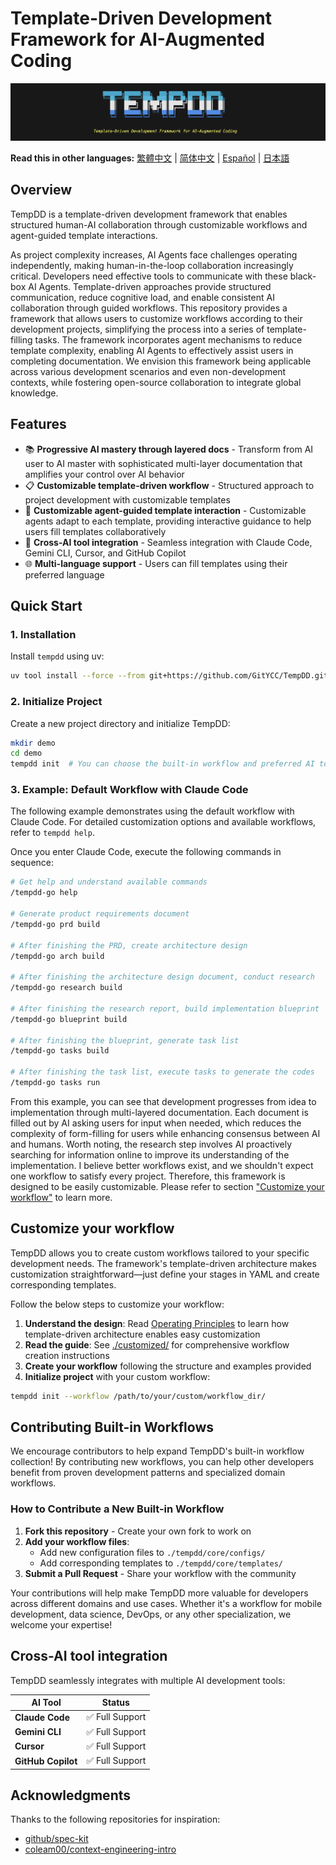 # Template-Driven Development Framework for AI-Augmented Coding

![banner](misc/banner.png)

**Read this in other languages:** [繁體中文](docs/readmes/README-zh-TW.md) | [简体中文](docs/readmes/README-zh-CN.md) | [Español](docs/readmes/README-es.md) | [日本語](docs/readmes/README-ja.md)

## Overview

TempDD is a template-driven development framework that enables structured human-AI collaboration through customizable workflows and agent-guided template interactions. 

As project complexity increases, AI Agents face challenges operating independently, making human-in-the-loop collaboration increasingly critical. Developers need effective tools to communicate with these black-box AI Agents. Template-driven approaches provide structured communication, reduce cognitive load, and enable consistent AI collaboration through guided workflows. This repository provides a framework that allows users to customize workflows according to their development projects, simplifying the process into a series of template-filling tasks. The framework incorporates agent mechanisms to reduce template complexity, enabling AI Agents to effectively assist users in completing documentation. We envision this framework being applicable across various development scenarios and even non-development contexts, while fostering open-source collaboration to integrate global knowledge.

## Features

- 📚 **Progressive AI mastery through layered docs** - Transform from AI user to AI master with sophisticated multi-layer  documentation that amplifies your control over AI behavior
- 📋 **Customizable template-driven workflow** - Structured approach to project development with customizable templates
- 💬 **Customizable agent-guided template interaction** - Customizable agents adapt to each template, providing interactive guidance to help users fill templates collaboratively
- 🤖 **Cross-AI tool integration** - Seamless integration with Claude Code, Gemini CLI, Cursor, and GitHub Copilot
- 🌐 **Multi-language support** - Users can fill templates using their preferred language

## Quick Start

### 1. Installation

Install `tempdd` using uv:

```bash
uv tool install --force --from git+https://github.com/GitYCC/TempDD.git tempdd && exec $SHELL
```

### 2. Initialize Project

Create a new project directory and initialize TempDD:

```bash
mkdir demo
cd demo
tempdd init  # You can choose the built-in workflow and preferred AI tool during initialization
```

### 3. Example: Default Workflow with Claude Code

The following example demonstrates using the default workflow with Claude Code. For detailed customization options and available workflows, refer to `tempdd help`.

Once you enter Claude Code, execute the following commands in sequence:

```bash
# Get help and understand available commands
/tempdd-go help

# Generate product requirements document
/tempdd-go prd build

# After finishing the PRD, create architecture design
/tempdd-go arch build

# After finishing the architecture design document, conduct research
/tempdd-go research build

# After finishing the research report, build implementation blueprint
/tempdd-go blueprint build

# After finishing the blueprint, generate task list
/tempdd-go tasks build

# After finishing the task list, execute tasks to generate the codes
/tempdd-go tasks run
```

From this example, you can see that development progresses from idea to implementation through multi-layered documentation. Each document is filled out by AI asking users for input when needed, which reduces the complexity of form-filling for users while enhancing consensus between AI and humans. Worth noting, the research step involves AI proactively searching for information online to improve its understanding of the implementation. I believe better workflows exist, and we shouldn't expect one workflow to satisfy every project. Therefore, this framework is designed to be easily customizable. Please refer to section ["Customize your workflow"](#customize-your-workflow) to learn more.


## Customize your workflow

TempDD allows you to create custom workflows tailored to your specific development needs. The framework's template-driven architecture makes customization straightforward—just define your stages in YAML and create corresponding templates.

Follow the below steps to customize your workflow:
1. **Understand the design**: Read [Operating Principles](docs/operating-principles.md) to learn how template-driven architecture enables easy customization
2. **Read the guide**: See [./customized/](./customized/) for comprehensive workflow creation instructions
3. **Create your workflow** following the structure and examples provided
4. **Initialize project** with your custom workflow:

```bash
tempdd init --workflow /path/to/your/custom/workflow_dir/
```

## Contributing Built-in Workflows

We encourage contributors to help expand TempDD's built-in workflow collection! By contributing new workflows, you can help other developers benefit from proven development patterns and specialized domain workflows.

### How to Contribute a New Built-in Workflow

1. **Fork this repository** - Create your own fork to work on
2. **Add your workflow files**:
   - Add new configuration files to `./tempdd/core/configs/`
   - Add corresponding templates to `./tempdd/core/templates/`
3. **Submit a Pull Request** - Share your workflow with the community

Your contributions will help make TempDD more valuable for developers across different domains and use cases. Whether it's a workflow for mobile development, data science, DevOps, or any other specialization, we welcome your expertise!

## Cross-AI tool integration

TempDD seamlessly integrates with multiple AI development tools:

| AI Tool | Status |
|---------|--------|
| **Claude Code** | ✅ Full Support |
| **Gemini CLI** | ✅ Full Support  |
| **Cursor** | ✅ Full Support  |
| **GitHub Copilot** | ✅ Full Support  |

## Acknowledgments

Thanks to the following repositories for inspiration:
- [github/spec-kit](https://github.com/github/spec-kit)
- [coleam00/context-engineering-intro](https://github.com/coleam00/context-engineering-intro)
